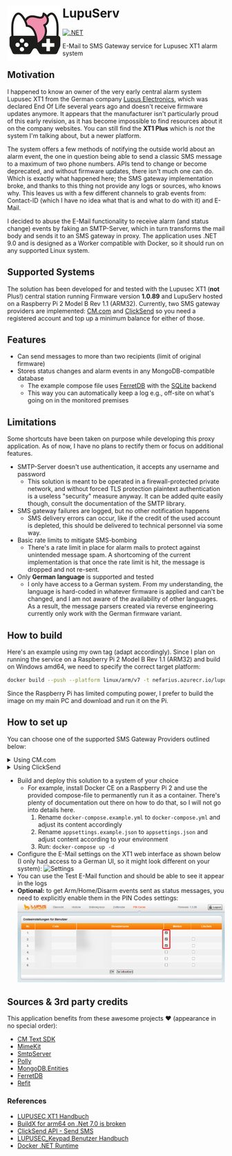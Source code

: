# <img src="assets/NSS-128x128.png" align="left" />LupuServ

[![.NET](https://github.com/nefarius/LupuServ/actions/workflows/dotnet.yml/badge.svg)](https://github.com/nefarius/LupuServ/actions/workflows/dotnet.yml)

E-Mail to SMS Gateway service for Lupusec XT1 alarm system

## Motivation

I happened to know an owner of the very early central alarm system Lupusec XT1 from the German
company [Lupus Electronics](https://www.lupus-electronics.de/en/), which was declared End Of Life several years ago
and doesn't receive firmware updates anymore. It appears that the manufacturer isn't particularly proud of this early
revision, as it has become impossible to find resources about it on the company websites. You can still find the **XT1
Plus** which is *not* the system I'm talking about, but a newer platform.

The system offers a few methods of notifying the outside world about an alarm event, the one in question being able to
send a classic SMS message to a maximum of two phone numbers. APIs tend to change or become deprecated, and without
firmware updates, there isn't much one can do. Which is exactly what happened here; the SMS gateway implementation
broke,
and thanks to this thing not provide any logs or sources, who knows why. This leaves us with a few different channels to
grab events from: Contact-ID (which I have no idea what that is and what to do with it) and E-Mail.

I decided to abuse the E-Mail functionality to receive alarm (and status change) events by faking an SMTP-Server, which
in turn transforms the mail body and sends it to an SMS gateway in proxy. The application uses .NET 9.0 and is designed
as a Worker compatible with Docker, so it should run on any supported Linux system.

## Supported Systems

The solution has been developed for and tested with the Lupusec XT1 (**not** Plus!) central station running Firmware
version **1.0.89** and LupuServ hosted on a Raspberry Pi 2 Model B Rev 1.1 (ARM32). Currently, two SMS gateway providers
are implemented: [CM.com](https://www.cm.com/about-cm/) and [ClickSend](https://www.clicksend.com/eu/) so you need a
registered account and top up a minimum balance for either of those.

## Features

- Can send messages to more than two recipients (limit of original firmware)
- Stores status changes and alarm events in any MongoDB-compatible database
    - The example compose file uses [FerretDB](https://github.com/FerretDB/FerretDB) with
      the [SQLite](https://www.sqlite.org/index.html) backend
    - This way you can automatically keep a log e.g., off-site on what's going on in the monitored premises

## Limitations

Some shortcuts have been taken on purpose while developing this proxy application. As of now, I have no plans to rectify
them or focus on additional features.

- SMTP-Server doesn't use authentication, it accepts any username and password
    - This solution is meant to be operated in a firewall-protected private network, and without forced TLS protection
      plaintext authentication is a useless "security" measure anyway. It can be added quite easily though, consult the
      documentation of the SMTP library.
- SMS gateway failures are logged, but no other notification happens
    - SMS delivery errors can occur, like if the credit of the used account is depleted, this should be delivered to
      technical personnel via some way.
- Basic rate limits to mitigate SMS-bombing
    - There's a rate limit in place for alarm mails to protect against unintended message spam. A shortcoming of the
      current implementation is that once the rate limit is hit, the message is dropped and not re-sent.
- Only **German language** is supported and tested
    - I only have access to a German system. From my understanding, the language is hard-coded in
      whatever firmware is applied and can't be changed, and I am not aware of the availability of other languages. As a
      result, the message parsers created via reverse engineering currently only work with the German firmware variant.

## How to build

Here's an example using my own tag (adapt accordingly). Since I plan on running the service on a Raspberry Pi 2 Model B
Rev 1.1 (ARM32) and build on Windows amd64, we need to specify the correct target platform:

```bash
docker build --push --platform linux/arm/v7 -t nefarius.azurecr.io/lupuserv:latest .
```

Since the Raspberry Pi has limited computing power, I prefer to build the image on my main PC and download and run
it on the Pi.

## How to set up

You can choose one of the supported SMS Gateway Providers outlined below:

<details>

<summary>Using CM.com</summary>

- Register an account with [CM.com](https://www.cm.com/)
    - Remember to respond to verification SMS and mail
    - Add a balance of at least 15€ (as of time of writing) to unlock the Messaging gateway channel (which allows
      sending messages)
    - Get the Product token/API key for the Messaging gateway

</details>

<details>

<summary>Using ClickSend</summary>

- Register an account with [ClickSend](https://www.clicksend.com/eu/)
    - Get the API Credentials (Username and Token) by clicking the key icon on the top right of your Dashboard

</details>

- Build and deploy this solution to a system of your choice
    - For example, install Docker CE on a Raspberry Pi 2 and use the provided compose-file to permanently run it as a
      container. There's plenty of documentation out there on how to do that, so I will not go into details here.
        1) Rename `docker-compose.example.yml` to `docker-compose.yml` and adjust its content accordingly
        2) Rename `appsettings.example.json` to `appsettings.json` and adjust content according to your environment
        3) Run: `docker-compose up -d`
- Configure the E-Mail settings on the XT1 web interface as shown below (I only had access to a German UI, so it might
  look different on your system):
  ![Settings](./assets/ygJiBqVo8R.png)
- You can use the Test E-Mail function and should be able to see it appear in the logs
- **Optional:** to get Arm/Home/Disarm events sent as status messages, you need to explicitly enable them in the PIN
  Codes settings:  
  ![PIN-Codes](./assets/D4JOzRXITd.png)

## Sources & 3rd party credits

This application benefits from these awesome projects ❤ (appearance in no special order):

- [CM Text SDK](https://github.com/cmdotcom/text-sdk-dotnet)
- [MimeKit](https://github.com/jstedfast/MimeKit)
- [SmtpServer](https://github.com/cosullivan/SmtpServer)
- [Polly](https://github.com/App-vNext/Polly#rate-limit)
- [MongoDB.Entities](https://mongodb-entities.com/)
- [FerretDB](https://www.ferretdb.io/)
- [Refit](https://github.com/reactiveui/refit)

### References

- [LUPUSEC XT1 Handbuch](https://archive.org/details/manualzilla-id-6737868/)
- [BuildX for arm64 on .Net 7.0 is broken](https://github.com/dotnet/sdk/issues/28971#issuecomment-1308881150)
- [ClickSend API - Send SMS](https://developers.clicksend.com/docs/rest/v3/?csharp#send-sms)
- [LUPUSEC_Keypad Benutzer Handbuch](https://web.archive.org/web/20240228164820/https://www.lupus-electronics.de/shop/documents/LUPUSEC_Keypad.pdf)
- [Docker .NET Runtime](https://github.com/dotnet/dotnet-docker/blob/main/README.runtime.md)

